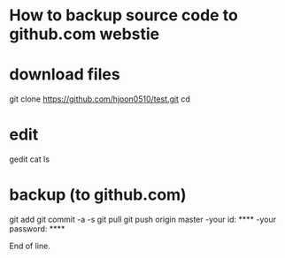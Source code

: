 
How to backup source code to github.com webstie
===================================================


# download files
git clone
https://github.com/hjoon0510/test.git
cd <folder-name>
 
# edit 
gedit <file-name>
cat <file-name>
ls 

# backup (to github.com)
git add <file-name>
git commit -a -s
git pull
git push origin master
-your id: ****
-your password: ****

End of line. 
